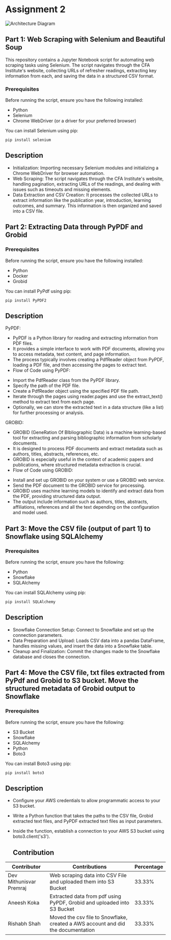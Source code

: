 # Assignment 2
![Architecture Diagram](https://github.com/BigDataIA-Spring2024-Sec1-Team1/demo-repository/blob/main/architecture_diagram.png)
## Part 1: Web Scraping with Selenium and Beautiful Soup

This repository contains a Jupyter Notebook script for automating web scraping tasks using Selenium. The script navigates through the CFA Institute's website, collecting URLs of refresher readings, extracting key information from each, and saving the data in a structured CSV format.

### Prerequisites

Before running the script, ensure you have the following installed:
- Python
- Selenium
- Chrome WebDriver (or a driver for your preferred browser)

You can install Selenium using pip:
```
pip install selenium
```

## Description

- Initialization: Importing necessary Selenium modules and initializing a Chrome WebDriver for browser automation.
- Web Scraping: The script navigates through the CFA Institute's website, handling pagination, extracting URLs of the readings, and dealing with issues such as timeouts and missing elements.
- Data Extraction and CSV Creation: It processes the collected URLs to extract information like the publication year, introduction, learning outcomes, and summary. This information is then organized and saved into a CSV file.

## Part 2: Extracting Data through PyPDF and Grobid 

### Prerequisites

Before running the script, ensure you have the following installed:
- Python
- Docker
- Grobid

You can install PyPdf using pip:

```
pip install PyPDF2
```
## Description

PyPDF:

- PyPDF is a Python library for reading and extracting information from PDF files.
- It provides a simple interface to work with PDF documents, allowing you to access metadata, text content, and page information.
- The process typically involves creating a PdfReader object from PyPDF, loading a PDF file, and then accessing the pages to extract text.
- Flow of Code using PyPDF:
 * Import the PdfReader class from the PyPDF library.
 * Specify the path of the PDF file.
 * Create a PdfReader object using the specified PDF file path.
 * Iterate through the pages using reader.pages and use the extract_text() method to extract text from each page.
 * Optionally, we can store the extracted text in a data structure (like a list) for further processing or analysis.

GROBID:

- GROBID (GeneRation Of BIbliographic Data) is a machine learning-based tool for extracting and parsing bibliographic information from scholarly documents.
- It is designed to process PDF documents and extract metadata such as authors, titles, abstracts, references, etc.
- GROBID is especially useful in the context of academic papers and publications, where structured metadata extraction is crucial.
- Flow of Code using GROBID:
 * Install and set up GROBID on your system or use a GROBID web service.
 * Send the PDF document to the GROBID service for processing.
 * GROBID uses machine learning models to identify and extract data from the PDF, providing structured data output.
 * The output include information such as authors, titles, abstracts, affiliations, references and all the text depending on the configuration and model used.

## Part 3: Move the CSV file (output of part 1) to Snowflake using SQLAlchemy

### Prerequisites
Before running the script, ensure you have the following: 
- Python
- Snowflake
- SQLAlchemy

 You can install SQLAlchemy using pip:

```
pip install SQLAlchemy
```

## Description

- Snowflake Connection Setup: Connect to Snowflake and set up the connection parameters.
- Data Preparation and Upload: Loads CSV data into a pandas DataFrame, handles missing values, and insert the data into a Snowflake table.
- Cleanup and Finalization: Commit the changes made to the Snowflake database and closes the connection.

## Part 4: Move the CSV file, txt files extracted from PyPdf and Grobid to S3 bucket. Move the structured metadata of Grobid output to Snowflake

### Prerequisites

Before running the script, ensure you have the following: 
- S3 Bucket
- Snowflake
- SQLAlchemy
- Python
- Boto3

You can install Boto3 using pip:

```
pip install boto3
```

## Description

- Configure your AWS credentials to allow programmatic access to your S3 bucket.
- Write a Python function that takes the paths to the CSV file, Grobid extracted text files, and PyPDF extracted text files as input parameters.
- Inside the function, establish a connection to your AWS S3 bucket using boto3.client('s3').


  ## Contribution

| Contributor | Contributions            | Percentage |
|-------------|--------------------------|------------|
| Dev Mithunisvar Premraj       | Web scraping data into CSV File and uploaded them into S3 Bucket     | 33.33%        |
| Aneesh Koka        | Extracted data from pdf using PyPDF, Grobid and uploaded into S3 Bucket | 33.33% |
| Rishabh Shah         | Moved the csv file to Snowflake, created a AWS account and did the documentation | 33.33% |

